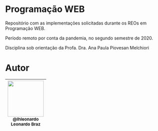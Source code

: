 # Programação WEB
Repositório com as implementações solicitadas durante os REOs em Programação WEB.

Período remoto por conta da pandemia, no segundo semestre de 2020.

Disciplina sob orientação da Profa. Dra. Ana Paula Piovesan Melchiori
# Autor

 | [<img src="https://avatars0.githubusercontent.com/u/11544276?v=4&s=450" width=115><br><sub>@lhleonardo</sub>](https://github.com/lhleonardo) <br><sub>Leonardo Braz</sub>| 
| :---: | 
